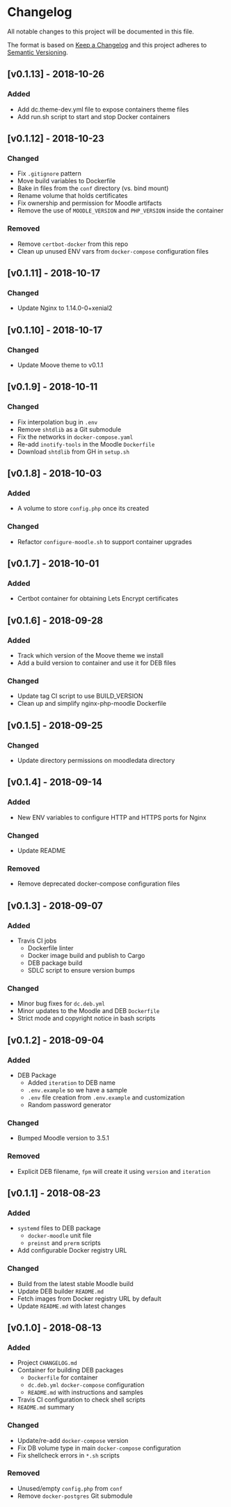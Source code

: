 # Changelog
All notable changes to this project will be documented in this file.

The format is based on [Keep a Changelog](http://keepachangelog.com/en/1.0.0/)
and this project adheres to [Semantic Versioning](http://semver.org/spec/v2.0.0.html).

## [v0.1.13] - 2018-10-26
### Added
- Add dc.theme-dev.yml file to expose containers theme files
- Add run.sh script to start and stop Docker containers

## [v0.1.12] - 2018-10-23
### Changed
- Fix `.gitignore` pattern
- Move build variables to Dockerfile
- Bake in files from the `conf` directory (vs. bind mount)
- Rename volume that holds certificates
- Fix ownership and permission for Moodle artifacts
- Remove the use of `MOODLE_VERSION` and `PHP_VERSION` inside the container

### Removed
- Remove `certbot-docker` from this repo
- Clean up unused ENV vars from `docker-compose` configuration files

## [v0.1.11] - 2018-10-17
### Changed
- Update Nginx to 1.14.0-0+xenial2

## [v0.1.10] - 2018-10-17
### Changed
- Update Moove theme to v0.1.1

## [v0.1.9] - 2018-10-11
### Changed
- Fix interpolation bug in `.env`
- Remove `shtdlib` as a Git submodule
- Fix the networks in `docker-compose.yaml`
- Re-add `inotify-tools` in the Moodle `Dockerfile`
- Download `shtdlib` from GH in `setup.sh`

## [v0.1.8] - 2018-10-03
### Added
- A volume to store `config.php` once its created

### Changed
- Refactor `configure-moodle.sh` to support container upgrades

## [v0.1.7] - 2018-10-01
### Added
- Certbot container for obtaining Lets Encrypt certificates

## [v0.1.6] - 2018-09-28
### Added
- Track which version of the Moove theme we install
- Add a build version to container and use it for DEB files

### Changed
- Update tag CI script to use BUILD_VERSION
- Clean up and simplify nginx-php-moodle Dockerfile

## [v0.1.5] - 2018-09-25
### Changed
- Update directory permissions on moodledata directory

## [v0.1.4] - 2018-09-14
### Added
- New ENV variables to configure HTTP and HTTPS ports for Nginx

### Changed
- Update README

### Removed
- Remove deprecated docker-compose configuration files

## [v0.1.3] - 2018-09-07
### Added
- Travis CI jobs
  - Dockerfile linter
  - Docker image build and publish to Cargo
  - DEB package build
  - SDLC script to ensure version bumps

### Changed
- Minor bug fixes for `dc.deb.yml`
- Minor updates to the Moodle and DEB `Dockerfile`
- Strict mode and copyright notice in bash scripts

## [v0.1.2] - 2018-09-04
### Added
- DEB Package
  - Added `iteration` to DEB name
  - `.env.example` so we have a sample
  - `.env` file creation from `.env.example` and customization
  - Random password generator

### Changed
- Bumped Moodle version to 3.5.1

### Removed
- Explicit DEB filename, `fpm` will create it using `version` and `iteration`

## [v0.1.1] - 2018-08-23
### Added
- `systemd` files to DEB package
  - `docker-moodle` unit file
  - `preinst` and `prerm` scripts
- Add configurable Docker registry URL

### Changed
- Build from the latest stable Moodle build
- Update DEB builder `README.md`
- Fetch images from Docker registry URL by default
- Update `README.md` with latest changes

## [v0.1.0] - 2018-08-13
### Added
- Project `CHANGELOG.md`
- Container for building DEB packages
  - `Dockerfile` for container
  - `dc.deb.yml` `docker-compose` configuration
  - `README.md` with instructions and samples
- Travis CI configuration to check shell scripts
- `README.md` summary

### Changed
- Update/re-add `docker-compose` version
- Fix DB volume type in main `docker-compose` configuration
- Fix shellcheck errors in `*.sh` scripts

### Removed
- Unused/empty `config.php` from `conf`
- Remove `docker-postgres` Git submodule
